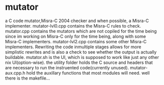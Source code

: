 # mutator

a C code mutator,Misra-C 2004 checker and when possible, a Misra-C implementer.
mutator-lvl0.cpp contains the Misra-C rules to check.
mutator.cpp contains the mutators which are not copiled for the time being since im working on Misra-C only for the time being, along with some Misra-C implementers.
mutator-lvl2.cpp contains some other Misra-C implementers. Rewriting the code inmultiple stages allows for more simplistic rewrites and is also a check to see whether the output is actually buildable.
mutator.sh is the UI, which is supposed to work like just any other nix UI(option-wise).
the utility folder holds the C source and headers that are necessary to run the instruented code(currently unused).
mutator-aux.cpp.h hold the auxillary functions that most modules will need.
well there is the makefile...

